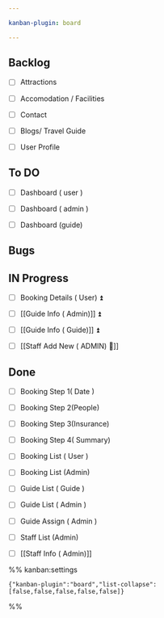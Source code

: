 ```yaml
---

kanban-plugin: board

---
```


## Backlog

- [ ] Attractions
- [ ] Accomodation / Facilities
- [ ] Contact
- [ ] Blogs/ Travel Guide
- [ ] User Profile


## To DO

- [ ] Dashboard ( user )
- [ ] Dashboard ( admin )
- [ ] Dashboard (guide)


## Bugs



## IN Progress

- [ ] Booking Details ( User) ⏫
- [ ] [[Guide Info ( Admin)]] ⏫
- [ ] [[Guide Info ( Guide)]] ⏫
- [ ] [[Staff Add New ( ADMIN) 🔼]]


## Done

- [ ] Booking Step 1( Date )
- [ ] Booking Step 2(People)
- [ ] Booking Step 3(Insurance)
- [ ] Booking Step 4( Summary)
- [ ] Booking List ( User )
- [ ] Booking List (Admin)
- [ ] Guide List ( Guide )
- [ ] Guide List ( Admin )
- [ ] Guide Assign ( Admin )
- [ ] Staff List (Admin)
- [ ] [[Staff Info ( Admin)]]




%% kanban:settings
```
{"kanban-plugin":"board","list-collapse":[false,false,false,false,false]}
```
%%